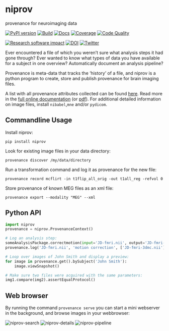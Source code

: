 niprov
======
provenance for neuroimaging data

[![PyPI version](https://badge.fury.io/py/niprov.svg)](http://badge.fury.io/py/niprov)
[![Build](https://travis-ci.org/ilogue/niprov.svg?branch=master)](https://travis-ci.org/ilogue/niprov)
[![Docs](https://readthedocs.org/projects/niprov/badge/?version=latest)](http://niprov.readthedocs.org/)
[![Coverage](https://img.shields.io/coveralls/ilogue/niprov.svg)](https://coveralls.io/r/ilogue/niprov)
[![Code Quality](https://scrutinizer-ci.com/g/ilogue/niprov/badges/quality-score.png?b=master)](https://scrutinizer-ci.com/g/ilogue/niprov/?branch=master)

[![Research software impact](http://depsy.org/api/package/pypi/niprov/badge.svg)](http://depsy.org/package/python/niprov)
[![DOI](https://zenodo.org/badge/doi/10.5281/zenodo.46136.svg)](http://dx.doi.org/10.5281/zenodo.46136)
[![Twitter](https://img.shields.io/twitter/follow/niprovenance.svg?style=social)](https://twitter.com/niprovenance)

Ever encountered a file of which you weren’t sure what analysis steps it had gone through? 
Ever wanted to know what types of data you have available for a subject in one overview? 
Automatically document an analysis pipeline?

Provenance is meta-data that tracks the ‘history’ of a file, and niprov is a python program to create, store and publish provenance for brain imaging files.

A list with all provenance attributes collected can be found [here](http://niprov.readthedocs.org/en/latest/provenance-fields.html).
Read more in the [full online documentation](http://niprov.readthedocs.org/) (or [pdf](https://media.readthedocs.org/pdf/niprov/latest/niprov.pdf)).
For additional detailed information on image files, install `nibabel`,`mne` and/or `pydicom`.



Commandline Usage
-----------------

Install niprov:
```shell
pip install niprov
```

Look for existing image files in your data directory:
```shell
provenance discover /my/data/directory
```

Run a transformation command and log it as provenance for the new file:
```shell
provenance record mcflirt -in t1flip_all_orig -out t1all_reg -refvol 0
```

Store provenance of known MEG files as an xml file:
```shell
provenance export --modality "MEG" --xml
```

Python API
----------

```python
import niprov
provenance = niprov.ProvenanceContext()

# Log an analysis step:
someAnalysisPackage.correctmotion(input='JD-fmri.nii', output='JD-fmri-3dmc.nii')
provenance.log('JD-fmri.nii', 'motion correction', ['JD-fmri-3dmc.nii'])

# Loop over images of John Smith and display a preview:
for image in provenance.get().bySubject('John Smith'):
    image.viewSnapshot() 

# Make sure two files were acquired with the same parameters:
img1.compare(img2).assertEqualProtocol()
```

Web browser
-----------

By running the command `provenance serve` you can start a mini webserver in the
background, and browse images in your webbrowser:

![niprov-search](https://cloud.githubusercontent.com/assets/1508492/16635983/2c4c78fe-438a-11e6-868d-51d26c9956cf.png)
![niprov-details](https://cloud.githubusercontent.com/assets/1508492/16635948/f962ff1c-4389-11e6-958b-59a8fd9de9cd.png)
![niprov-pipeline](https://cloud.githubusercontent.com/assets/1508492/16635949/faa0c8b4-4389-11e6-87ae-87dce26c9973.png)


